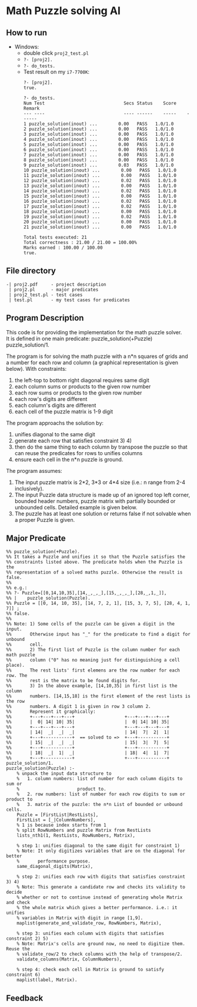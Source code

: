 # Math Puzzle solving AI

## How to run
- Windows:
    - double click ```proj2_test.pl```
    - `?- [proj2].`
    - `?- do_tests.`
    - Test result on my `i7-7700K`:
        ```
        ?- [proj2].
        true.

        ?- do_tests.
        Num Test                              Secs Status    Score    Remark
        --- ----                              ---- ------    -----    ------
        1 puzzle_solution(inout) ...        0.00   PASS   1.0/1.0   
        2 puzzle_solution(inout) ...        0.00   PASS   1.0/1.0   
        3 puzzle_solution(inout) ...        0.00   PASS   1.0/1.0   
        4 puzzle_solution(inout) ...        0.00   PASS   1.0/1.0   
        5 puzzle_solution(inout) ...        0.00   PASS   1.0/1.0   
        6 puzzle_solution(inout) ...        0.00   PASS   1.0/1.0   
        7 puzzle_solution(inout) ...        0.00   PASS   1.0/1.0   
        8 puzzle_solution(inout) ...        0.00   PASS   1.0/1.0   
        9 puzzle_solution(inout) ...        0.03   PASS   1.0/1.0   
        10 puzzle_solution(inout) ...        0.00   PASS   1.0/1.0   
        11 puzzle_solution(inout) ...        0.00   PASS   1.0/1.0   
        12 puzzle_solution(inout) ...        0.02   PASS   1.0/1.0   
        13 puzzle_solution(inout) ...        0.00   PASS   1.0/1.0   
        14 puzzle_solution(inout) ...        0.02   PASS   1.0/1.0   
        15 puzzle_solution(inout) ...        0.00   PASS   1.0/1.0   
        16 puzzle_solution(inout) ...        0.02   PASS   1.0/1.0   
        17 puzzle_solution(inout) ...        0.02   PASS   1.0/1.0   
        18 puzzle_solution(inout) ...        0.00   PASS   1.0/1.0   
        19 puzzle_solution(inout) ...        0.02   PASS   1.0/1.0   
        20 puzzle_solution(inout) ...        0.00   PASS   1.0/1.0   
        21 puzzle_solution(inout) ...        0.00   PASS   1.0/1.0   

        Total tests executed: 21
        Total correctness : 21.00 / 21.00 = 100.00%
        Marks earned : 100.00 / 100.00
        true.
        ```

## File directory
```
-| proj2.pdf     - project description
 | proj2.pl      - major predicates
 | proj2_test.pl - test cases
 | test.pl       - my test cases for predicates
```

## Program Description
This code is for providing the implementation for the math puzzle solver. \
It is defined in one main predicate: 
    puzzle_solution(+Puzzle) \
    puzzle_solution/1. 

The program is for solving the math puzzle with a n*n squares of grids and a
number for each row and column (a graphical representation is given below).
With constraints: 
1. the left-top to bottom right diagonal requires same digit
2. each column sums or products to the given row number
3. each row sums or products to the given row number
4. each row's digits are different
5. each column's digits are different
6. each cell of the puzzle matrix is 1-9 digit

The program approachs the solution by:
1. unifies diagonal to the same digit
2. generate each row that satisfies constraint 3) 4)
3. then do the same thing to each column by transpose the puzzle so that can reuse the predicates for rows to unifies columns 
4. ensure each cell in the n*n puzzle is ground.

The program assumes:
1. The input puzzle matrix is 2\*2, 3\*3 or 4\*4 size (i.e.: n range from 2-4 inclusively).
2. The input Puzzle data structure is made up of an ignored top left corner, bounded header numbers, puzzle matrix with partially bounded or unbounded cells. Detailed example is given below.
3. The puzzle has at least one solution or returns false if not solvable when a proper Puzzle is given.

## Major Predicate
```
%% puzzle_solution(+Puzzle).
%% It takes a Puzzle and unifies it so that the Puzzle satisfies the 
%% constraints listed above. The predicate holds when the Puzzle is the
%% representation of a solved maths puzzle. Otherwise the result is false.
%%
%% e.g.: 
%% ?- Puzzle=[[0,14,10,35],[14,_,_,_],[15,_,_,_],[28,_,1,_]],
%% |    puzzle_solution(Puzzle).
%% Puzzle = [[0, 14, 10, 35], [14, 7, 2, 1], [15, 3, 7, 5], [28, 4, 1, 7]] ;
%% false.
%%
%% Note: 1) Some cells of the puzzle can be given a digit in the input. 
%%       Otherwise input has "_" for the predicate to find a digit for unbound
%%       cell.
%%       2) The first list of Puzzle is the column number for each math puzzle 
%%       column ("0" has no meaning just for distinguishing a cell place).
%%       The rest lists' first elemens are the row number for each row. The 
%%       rest is the matrix to be found digits for.
%%       3) In the above example, [14,10,35] in first list is the column
%%       numbers. [14,15,18] is the first element of the rest lists is the row
%%       numbers. A digit 1 is given in row 3 column 2. 
%%       Represent it graphically:
%%       +---+---+---+---+                   +---+---+---+---+
%%       |  0| 14| 10| 35|                   |  0| 14| 10| 35|
%%       +---+---+---+---+                   +---+---+---+---+
%%       | 14|  _|  _|  _|                   | 14|  7|  2|  1|
%%       +---+-----------+  == solved to =>  +---+-----------+
%%       | 15|  _|  _|  _|                   | 15|  3|  7|  5|
%%       +---+-----------+                   +---+-----------+
%%       | 18|  _|  1|  _|                   | 18|  4|  1|  7|
%%       +---+-----------+                   +---+-----------+
puzzle_solution/1.
puzzle_solution(Puzzle) :-
    % unpack the input data structure to 
    %   1. column numbers: list of number for each column digits to sum or
    %                      product to.
    %   2. row numbers: list of number for each row digits to sum or product to
    %   3. matrix of the puzzle: the n*n List of bounded or unbound cells.
    Puzzle = [FirstList|RestLists],
    FirstList = [_|ColumnNumbers],
    % 1 is because index starts from 1
    % split RowNumbers and puzzle Matrix from RestLists
    lists_nth1(1, RestLists, RowNumbers, Matrix),
    
    % step 1: unifies diagonal to the same digit for constraint 1)
    % Note: It only digitizes variables that are on the diagonal for better
    %       performance purpose.
    same_diagonal_digits(Matrix),

    % step 2: unifies each row with digits that satisfies constraint 3) 4)
    % Note: This generate a candidate row and checks its validity to decide 
    % whether or not to continue instead of generating whole Matrix and check 
    % the whole matrix which gives a better performance. i.e.: it unifies
    % variables in Matrix with digit in range [1,9].
    maplist(generate_and_validate_row, RowNumbers, Matrix),

    % step 3: unifies each column with digits that satisfies constraint 2) 5)
    % Note: Matrix's cells are ground now, no need to digitize them. Reuse the
    % validate_row/2 to check columns with the help of transpose/2.
    validate_columns(Matrix, ColumnNumbers),
    
    % step 4: check each cell in Matrix is ground to satisfy constraint 6)
    maplist(label, Matrix).
```

## Feedback
